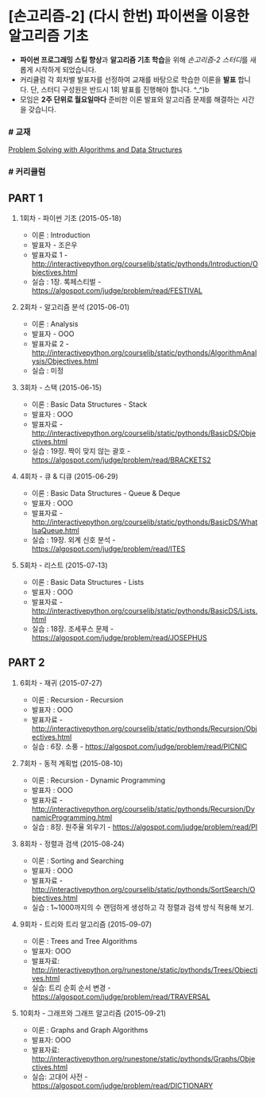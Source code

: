 # [손고리즘-2] (다시 한번) 파이썬을 이용한 알고리즘 기초

- **파이썬 프로그래밍 스킬 향상**과 **알고리즘 기초 학습**을 위해 *손고리즘-2 스터디*를 새롭게 시작하게 되었습니다.
- 커리큘럼 각 회차별 발표자를 선정하여 교재를 바탕으로 학습한 이론을 **발표** 합니다. 단, 스터디 구성원은 반드시 1회 발표를 진행해야 합니다. \^_^)b
- 모임은 **2주 단위로 월요일마다** 준비한 이론 발표와 알고리즘 문제를 해결하는 시간을 갖습니다.

### # 교재
[Problem Solving with Algorithms and Data Structures](http://interactivepython.org/courselib/static/pythonds/index.html)

### # 커리큘럼
PART 1
----

1. 1회차 - 파이썬 기초 (2015-05-18)
    * 이론 : Introduction
    * 발표자 - 조은우
    * 발표자료 1 - http://interactivepython.org/courselib/static/pythonds/Introduction/Objectives.html
    * 실습 : 1장. 록페스티벌 - https://algospot.com/judge/problem/read/FESTIVAL

2. 2회차 - 알고리즘 분석 (2015-06-01)
	* 이론 : Analysis
	* 발표자 - OOO
	* 발표자료 2 - http://interactivepython.org/courselib/static/pythonds/AlgorithmAnalysis/Objectives.html
	* 실습 : 미정

3. 3회차 - 스택 (2015-06-15)
	* 이론 : Basic Data Structures - Stack
	* 발표자 : OOO
	* 발표자료 - http://interactivepython.org/courselib/static/pythonds/BasicDS/Objectives.html
	* 실습 : 19장. 짝이 맞지 않는 괄호 -  https://algospot.com/judge/problem/read/BRACKETS2

4. 4회차 - 큐 & 디큐 (2015-06-29)
	* 이론 : Basic Data Structures - Queue & Deque
	* 발표자 : OOO
	* 발표자료 - http://interactivepython.org/courselib/static/pythonds/BasicDS/WhatIsaQueue.html
	* 실습 : 19장. 외계 신호 분석 - https://algospot.com/judge/problem/read/ITES

5. 5회차 - 리스트 (2015-07-13)
	* 이론 : Basic Data Structures - Lists
	* 발표자 : OOO
	* 발표자료 - http://interactivepython.org/courselib/static/pythonds/BasicDS/Lists.html
	* 실습 : 18장. 조세푸스 문제 - https://algospot.com/judge/problem/read/JOSEPHUS

PART 2
----
1. 6회차 - 재귀 (2015-07-27)
	* 이론 : Recursion - Recursion
	* 발표자 : OOO
	* 발표자료 - http://interactivepython.org/courselib/static/pythonds/Recursion/Objectives.html
	* 실습 : 6장. 소풍 - https://algospot.com/judge/problem/read/PICNIC

2. 7회차 - 동적 계획법 (2015-08-10)
	* 이론 : Recursion -  Dynamic Programming
	* 발표자 : OOO
	* 발표자료 - http://interactivepython.org/courselib/static/pythonds/Recursion/DynamicProgramming.html
	* 실습 : 8장. 원주율 외우기 - https://algospot.com/judge/problem/read/PI

3. 8회차 - 정렬과 검색 (2015-08-24)
	* 이론 : Sorting and Searching
	* 발표자 : OOO
	* 발표자료 - http://interactivepython.org/courselib/static/pythonds/SortSearch/Objectives.html
	* 실습 : 1~1000까지의 수 랜덤하게 생성하고 각 정렬과 검색 방식 적용해 보기. 

4. 9회차 - 트리와 트리 알고리즘 (2015-09-07)
	* 이론 : Trees and Tree Algorithms
	* 발표자: OOO
	* 발표자료: http://interactivepython.org/runestone/static/pythonds/Trees/Objectives.html
	* 실습: 트리 순회 순서 변경 - https://algospot.com/judge/problem/read/TRAVERSAL

5. 10회차 - 그래프와 그래프 알고리즘 (2015-09-21)
	* 이론 : Graphs and Graph Algorithms
	* 발표자: OOO
	* 발표자료: http://interactivepython.org/runestone/static/pythonds/Graphs/Objectives.html
	* 실습: 고대어 사전 - https://algospot.com/judge/problem/read/DICTIONARY